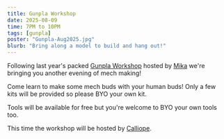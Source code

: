 ```yaml
---
title: Gunpla Workshop
date: 2025-08-09
time: 7PM to 10PM
tags: [gunpla]
poster: "Gunpla-Aug2025.jpg"
blurb: "Bring along a model to build and hang out!"
---
```


Following last year's packed [Gunpla Workshop](../../2024/11-gunpla-workshop) hosted by [Mika](https://bio.link/cafemeek) we're bringing you another evening of mech making!

Come learn to make some mech buds with your human buds! Only a few kits will be provided so please BYO your own kit.

Tools will be available for free but you're welcome to BYO your own tools too.

This time the workshop will be hosted by [Calliope](https://neurotoxicity.github.io/).